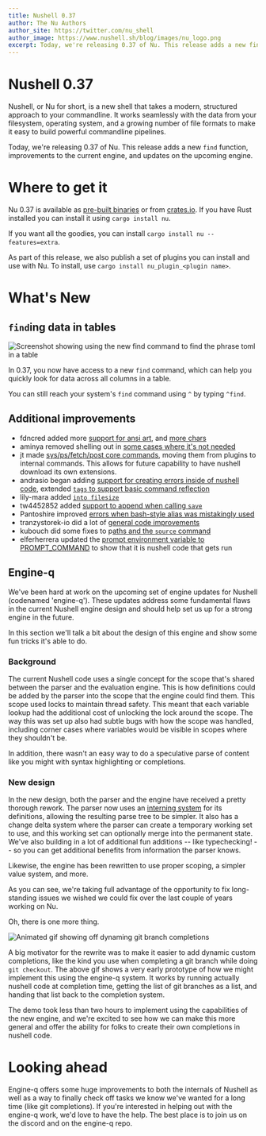 ```yaml
---
title: Nushell 0.37
author: The Nu Authors
author_site: https://twitter.com/nu_shell
author_image: https://www.nushell.sh/blog/images/nu_logo.png
excerpt: Today, we're releasing 0.37 of Nu. This release adds a new find function, improvements to the current engine, and updates on the upcoming engine.
---
```


# Nushell 0.37

Nushell, or Nu for short, is a new shell that takes a modern, structured approach to your commandline. It works seamlessly with the data from your filesystem, operating system, and a growing number of file formats to make it easy to build powerful commandline pipelines.

Today, we're releasing 0.37 of Nu. This release adds a new `find` function, improvements to the current engine, and updates on the upcoming engine.

<!-- more -->

# Where to get it

Nu 0.37 is available as [pre-built binaries](https://github.com/nushell/nushell/releases/tag/0.37.0) or from [crates.io](https://crates.io/crates/nu). If you have Rust installed you can install it using `cargo install nu`.

If you want all the goodies, you can install `cargo install nu --features=extra`.

As part of this release, we also publish a set of plugins you can install and use with Nu. To install, use `cargo install nu_plugin_<plugin name>`.

# What's New

## `find`ing data in tables

![Screenshot showing using the new find command to find the phrase toml in a table](../assets/images/0_37_find.png)

In 0.37, you now have access to a new `find` command, which can help you quickly look for data across all columns in a table.

You can still reach your system's `find` command using `^` by typing `^find`.

## Additional improvements

- fdncred added more [support for ansi art](https://github.com/nushell/nushell/pull/3973), and [more chars](https://github.com/nushell/nushell/pull/3975)
- aminya removed shelling out in [some cases where it's not needed](https://github.com/nushell/nushell/pull/3974)
- jt made [sys/ps/fetch/post core commands](https://github.com/nushell/nushell/pull/3983), moving them from plugins to internal commands. This allows for future capability to have nushell download its own extensions.
- andrasio began adding [support for creating errors inside of nushell code](https://github.com/nushell/nushell/pull/3986), extended [`tags` to support basic command reflection](https://github.com/nushell/nushell/pull/3988)
- lily-mara added [`into filesize`](https://github.com/nushell/nushell/pull/3987)
- tw4452852 added [support to append when calling `save`](https://github.com/nushell/nushell/pull/3992)
- Pantoshire improved [errors when bash-style alias was mistakingly used](https://github.com/nushell/nushell/pull/3995)
- tranzystorek-io did a lot of [general code improvements](https://github.com/nushell/nushell/pull/3996)
- kubouch did some fixes to p[aths and the `source` command](https://github.com/nushell/nushell/pull/3998)
- elferherrera updated the [prompt environment variable to PROMPT_COMMAND](https://github.com/nushell/nushell/pull/4003) to show that it is nushell code that gets run

## Engine-q

We've been hard at work on the upcoming set of engine updates for Nushell (codenamed 'engine-q'). These updates address some fundamental flaws in the current Nushell engine design and should help set us up for a strong engine in the future.

In this section we'll talk a bit about the design of this engine and show some fun tricks it's able to do.

### Background

The current Nushell code uses a single concept for the scope that's shared between the parser and the evaluation engine. This is how definitions could be added by the parser into the scope that the engine could find them. This scope used locks to maintain thread safety. This meant that each variable lookup had the additional cost of unlocking the lock around the scope. The way this was set up also had subtle bugs with how the scope was handled, including corner cases where variables would be visible in scopes where they shouldn't be.

In addition, there wasn't an easy way to do a speculative parse of content like you might with syntax highlighting or completions.

### New design

In the new design, both the parser and the engine have received a pretty thorough rework. The parser now uses an [interning system](https://en.wikipedia.org/wiki/String_interning) for its definitions, allowing the resulting parse tree to be simpler. It also has a change delta system where the parser can create a temporary working set to use, and this working set can optionally merge into the permanent state. We've also building in a lot of additional fun additions -- like typechecking! -- so you can get additional benefits from information the parser knows.

Likewise, the engine has been rewritten to use proper scoping, a simpler value system, and more.

As you can see, we're taking full advantage of the opportunity to fix long-standing issues we wished we could fix over the last couple of years working on Nu.

Oh, there is one more thing.

![Animated gif showing off dynaming git branch completions](../assets/images/eq_git_branch_completion.gif)

A big motivator for the rewrite was to make it easier to add dynamic custom completions, like the kind you use when completing a git branch while doing `git checkout`. The above gif shows a very early prototype of how we might implement this using the engine-q system. It works by running actually nushell code at completion time, getting the list of git branches as a list, and handing that list back to the completion system.

The demo took less than two hours to implement using the capabilities of the new engine, and we're excited to see how we can make this more general and offer the ability for folks to create their own completions in nushell code.

# Looking ahead

Engine-q offers some huge improvements to both the internals of Nushell as well as a way to finally check off tasks we know we've wanted for a long time (like git completions). If you're interested in helping out with the engine-q work, we'd love to have the help. The best place is to join us on the discord and on the engine-q repo.
